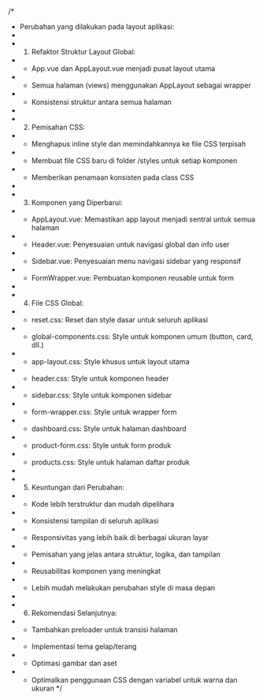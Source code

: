 /\*

- Perubahan yang dilakukan pada layout aplikasi:
-
- 1.  Refaktor Struktur Layout Global:
- - App.vue dan AppLayout.vue menjadi pusat layout utama
- - Semua halaman (views) menggunakan AppLayout sebagai wrapper
- - Konsistensi struktur antara semua halaman
-
- 2.  Pemisahan CSS:
- - Menghapus inline style dan memindahkannya ke file CSS terpisah
- - Membuat file CSS baru di folder /styles untuk setiap komponen
- - Memberikan penamaan konsisten pada class CSS
-
- 3.  Komponen yang Diperbarui:
- - AppLayout.vue: Memastikan app layout menjadi sentral untuk semua halaman
- - Header.vue: Penyesuaian untuk navigasi global dan info user
- - Sidebar.vue: Penyesuaian menu navigasi sidebar yang responsif
- - FormWrapper.vue: Pembuatan komponen reusable untuk form
-
- 4.  File CSS Global:
- - reset.css: Reset dan style dasar untuk seluruh aplikasi
- - global-components.css: Style untuk komponen umum (button, card, dll.)
- - app-layout.css: Style khusus untuk layout utama
- - header.css: Style untuk komponen header
- - sidebar.css: Style untuk komponen sidebar
- - form-wrapper.css: Style untuk wrapper form
- - dashboard.css: Style untuk halaman dashboard
- - product-form.css: Style untuk form produk
- - products.css: Style untuk halaman daftar produk
-
- 5.  Keuntungan dari Perubahan:
- - Kode lebih terstruktur dan mudah dipelihara
- - Konsistensi tampilan di seluruh aplikasi
- - Responsivitas yang lebih baik di berbagai ukuran layar
- - Pemisahan yang jelas antara struktur, logika, dan tampilan
- - Reusabilitas komponen yang meningkat
- - Lebih mudah melakukan perubahan style di masa depan
-
- 6.  Rekomendasi Selanjutnya:
- - Tambahkan preloader untuk transisi halaman
- - Implementasi tema gelap/terang
- - Optimasi gambar dan aset
- - Optimalkan penggunaan CSS dengan variabel untuk warna dan ukuran
    \*/
